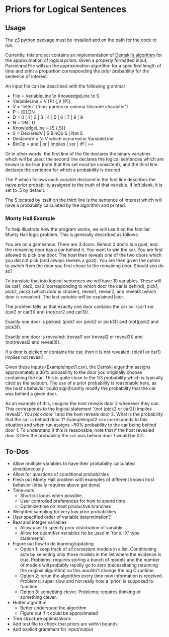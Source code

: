 # Priors for Logical Sentences #

## Usage ##
The [z3 python package](https://github.com/Z3Prover/z3) must be installed and on the path for the code to run.

Currently, this project contains an implementation of [Demski's algorithm](agi-conference.org/2012/wp-content/uploads/2012/12/paper_70.pdf) for the approximation of logical priors. Given a properly formatted input, ParseInputFile will run the approximation algorithm for a specified length of time and print a proportion corresponding the prior probability for the sentence of interest.

An input file can be described with the following grammar:

- File = VariableLine \n KnowledgeLine \n S
- VariableLine = V [P] {,V [P]}
- V = 'letter' {'non-parens or comma Unicode character'}
- P = [0].DN
- D = 0 | 1 | 2 | 3 | 4 | 5 | 6 | 7 | 8 | 9
- N = DN | D
- KnowledgeLine = [S {,S}]
- S = DeclaredV | S BinOp S | Not S
- DeclaredV = 'a V which occurred in VariableLine'
- BinOp = and | or | implies | xor | iff | == 

Or in other words, the first line of the file declares the binary variables which will be used, the second line declares the logical sentences which are known to be true (note that this set must be consistent), and the third line declares the sentence for which a probability is desired.

The P which follows each variable declared in the first line describes the naive prior probability assigned to the truth of that variable. If left blank, it is set to .5 by default.

The S located by itself on the third line is the sentence of interest which will have a probability calculated by the algorithm and printed.

### Monty Hall Example ###
To help illustrate how the program works, we will use it on the familiar Monty Hall logic problem. This is generally described as follows:

You are on a gameshow. There are 3 doors. Behind 2 doors is a goat, and the remaining door has a car behind it. You want to win the car. You are first allowed to pick one door. The host then reveals one of the two doors which you did not pick (and always reveals a goat). You are then given the option to switch from the door you first chose to the remaining door. Should you do so?

To translate that into logical sentences we will have 10 variables. These will be car1, car2, car3 (corresponding to which door the car is behind), pick1, pick2, pick3 (which door is chosen), reveal1, reveal2, and reveal3 (which door is revealed). The last variable will be explained later.

The problem tells us that exactly one door contains the car so: (car1 xor (car2 or car3)) and (not(car2 and car3)).

Exactly one door is picked: (pick1 xor (pick2 or pick3)) and (not(pick2 and pick3)).

Exactly one door is revealed: (reveal1 xor (reveal2 or reveal3)) and (not(reveal2 and reveal3)).

If a door is picked or contains the car, then it is not revealed: (pick1 or car1) implies not reveal1.

Given these inputs (ExampleInput1.csv), the Demski algorithm assigns approximately a 36% probability to the door you originally choose containing the car. This is quite close to the 1/3 probability which is typically cited as the solution. The use of a prior probability is reasonable here, as the host's behavior could significantly modify the probability that the car was behind a given door.

As an example of this, imagine the host reveals door 2 whenever they can. This corresponds to the logical statement '(not (pick2 or car2)) implies reveal2'. You pick door 1 and the host reveals door 2. What is the probability that the car is behind door 1? ExampleInput2.csv corresponds to this situation and when run assigns ~50% probability to the car being behind door 1. To understand if this is reasonable, note that if the host revealed door 3 then the probability the car was behind door 1 would be 0%.

## To-Dos ##

- Allow multiple variables to have their probability calculated simultaneously
- Allow for questions of conditional probabilities
- Flesh out Monty Hall problem with examples of different known host behavior (ideally requires above get done)
- Time-outs
	- Shortcut loops when possible
	- User controlled preferences for how to spend time
	- Optimize time on most productive branches
- Weighted sampling for very low prior probabilities
- User specified order of variable determination?
- Real and integer variables
	- Allow user to specify prior distribution of variable
	- Allow for quantifier variables (to be used in 'for all X' type statements)
- Figure out how to do learning/updating
	- Option 1: keep track of all consistent models in a list. Conditioning acts by selecting only those models in the list where the evidence is true. Problems: requires storing a bunch of models and the number of models will probably rapidly go to zero (necessitating rerunning the original algorithm) so this wouldn't change the big O runtime.
	- Option 2: rerun the algorithm every time new information is received. Problems: super slow and not really how a 'prior' is supposed to function.
	- Option 3: something clever. Problems: requires thinking of something clever.
- Hutter algorithm
	- Better understand the algorithm
	- Figure out if it could be approximated
- Tree structure optimizations
- Add test file to check that priors are within bounds
- Add explicit grammars for input/output